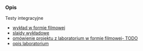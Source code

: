 ### Opis

Testy integracyjne
  * [wykład w formie filmowej](https://www.youtube.com/watch?v=H0_2YUbKwwA)
  * [slajdy wykładowe](https://drive.google.com/file/d/0B4FW34hyRAvyWkNUc3dQY3RURWM/view?usp=sharing)
  * [omówienie projektu z laboratorium w formie filmowej- TODO]()
  * [opis laboratorium](https://docs.google.com/document/d/1bpDVwJH7ppsRdk2W0ewbvl-Xq7sgOoQD1G23UMQYojE/edit?usp=sharing)